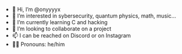 - 👋 Hi, I’m @onyyyyx
- 👀 I’m interested in sybersecurity, quantum physics, math, music...
- 🌱 I’m currently learning C and hacking
- 💞️ I’m looking to collaborate on a project
- 📫 I can be reached on Discord or on Instagram
- 👦🏻 Pronouns: he/him
